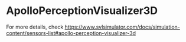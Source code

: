 # ApolloPerceptionVisualizer3D

For more details, check https://www.svlsimulator.com/docs/simulation-content/sensors-list#apollo-perception-visualizer-3d
